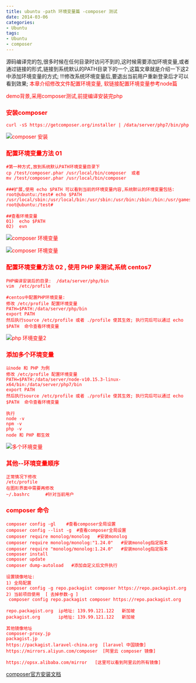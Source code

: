 ```yaml
---
title: ubuntu -path 环境变量篇 -composer 测试
date: 2014-03-06
categories: 
- Ubuntu
tags:
- Ubuntu
- composer
---
```


源码编译完的包,很多时候在任何目录时访问不到的,这时候需要添加环境变量,或者通过链接的形式,链接到系统默认的PATH目录下的一个,这篇文章就是介绍一下这2中添加环境变量的方式; !!!修改系统环境变量后,要退出当前用户重新登录后才可以看到效果;  <font style="color:red"> 本章介绍修改文件配置环境变量, 软链接配置环境变量参考node篇 <font>

<!-- more -->

demo背景,采用composer测试,前提编译安装完php

### 安装composer 

``` 
curl -sS https://getcomposer.org/installer | /data/server/php7/bin/php
```

![composer 安装](/img/ubuntu/path/composer_install.png "composer 安装")

### 配置环境变量方法 01

```
#第一种方式,放到系统默认PATH环境变量目录下
cp /test/composer.phar /usr/local/bin/composer  或者
mv /test/composer.phar /usr/local/bin/composer

###扩展,使用 echo $PATH 可以看到当前的环境变量内容,系统默认的环境变量包括:
root@ubuntu:/test# echo $PATH
/usr/local/sbin:/usr/local/bin:/usr/sbin:/usr/bin:/sbin:/bin:/usr/games:/usr/local/games
root@ubuntu:/test# 

##查看环境变量 
01)  echo $PATH
02)  evn
```

![composer 环境变量](/img/ubuntu/path/path_01.png "composer 环境变量")

![composer 环境变量](/img/ubuntu/path/path_01_1.png "composer 环境变量")

### 配置环境变量方法 02 , 使用 PHP 来测试,系统 centos7

```
PHP编译安装后的目录:  /data/server/php/bin
vim  /etc/profile

#centos中配置PHP环境变量:
修改 /etc/profile 配置环境变量
PATH=$PATH:/data/server/php/bin
export PATH
然后执行source /etc/profile 或者 ./profile 使其生效; 执行完后可以通过 echo $PATH  命令查看环境变量
```

![php 环境变量2](/img/ubuntu/path/path_02.png "php 环境变量2")

### 添加多个环境变量

```
以node 和 PHP 为例
修改 /etc/profile 配置环境变量
PATH=$PATH:/data/server/node-v10.15.3-linux-x64/bin:/data/server/php7/bin
export PATH
然后执行source /etc/profile 或者 ./profile 使其生效; 执行完后可以通过 echo $PATH  命令查看环境变量

执行 
node -v
npm -v
php -v
node 和 PHP 都生效
```

![多个环境变量](/img/ubuntu/path/path_more.png "多个环境变量")

### 其他--环境变量顺序

```
正常情况下修改
/etc/profile
在图形界面中需要再修改
~/.bashrc      #针对当前用户
```

### composer 命令

```
composer config -gl    #查看composer全局设置
composer config --list -g  #查看composer全局设置
composer require monolog/monolog   #安装monolog
composer require monolog/monolog:"1.24.0"   #安装monolog指定版本
composer require "monolog/monolog:1.24.0"   #安装monolog指定版本
composer install 
composer update
composer dump-autoload   #添加自定义后文件执行

设置镜像地址:
1) 全局配置
composer config -g repo.packagist composer https://repo.packagist.org
2) 当前项目使用  [ 去掉参数-g ]
 composer config repo.packagist composer https://repo.packagist.org

repo.packagist.org  ip地址: 139.99.121.122   新加坡
packagist.org       ip地址: 139.99.121.122   新加坡

其他镜像地址
composer-proxy.jp  
packagist.jp
https://packagist.laravel-china.org  [laravel 中国镜像]
https://mirrors.aliyun.com/composer  [阿里云 composer 镜像]

https://opsx.alibaba.com/mirror   [这里可以看到阿里云的所有镜像]
```





[composer官方安装文档](https://docs.phpcomposer.com/00-intro.html#Installation-*nix)

